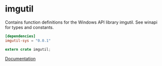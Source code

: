 # imgutil #
Contains function definitions for the Windows API library imgutil. See winapi for types and constants.

```toml
[dependencies]
imgutil-sys = "0.0.1"
```

```rust
extern crate imgutil;
```

[Documentation](https://retep998.github.io/doc/imgutil/)
